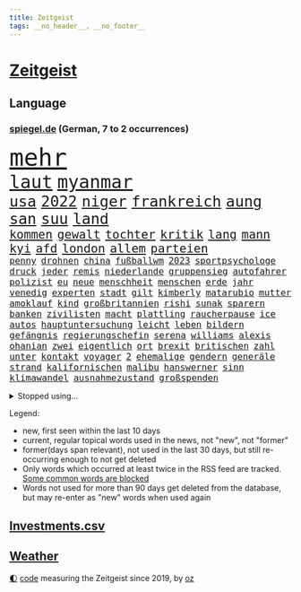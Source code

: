 ```yaml
---
title: Zeitgeist
tags: __no_header__, __no_footer__
---
```


# [Zeitgeist](https://oliz.io/zeitgeist/)

## Language

<h3><a href="https://www.spiegel.de" target="_blank">spiegel.de</a> (German, 7 to 2 occurrences)</h3>
<p style="font-family:monospace">
<span style="font-size:32pt"><a href="news_links.html#mehr" class="current">mehr</a></span>
<br>
<span style="font-size:24pt"><a href="news_links.html#laut" class="current">laut</a></span>
<span style="font-size:24pt"><a href="news_links.html#myanmar" class="current">myanmar</a></span>
<br>
<span style="font-size:20pt"><a href="news_links.html#usa" class="current">usa</a></span>
<span style="font-size:20pt"><a href="news_links.html#2022" class="current">2022</a></span>
<span style="font-size:20pt"><a href="news_links.html#niger" class="current">niger</a></span>
<span style="font-size:20pt"><a href="news_links.html#frankreich" class="current">frankreich</a></span>
<span style="font-size:20pt"><a href="news_links.html#aung" class="new">aung</a></span>
<span style="font-size:20pt"><a href="news_links.html#san" class="current">san</a></span>
<span style="font-size:20pt"><a href="news_links.html#suu" class="new">suu</a></span>
<span style="font-size:20pt"><a href="news_links.html#land" class="current">land</a></span>
<br>
<span style="font-size:16pt"><a href="news_links.html#kommen" class="current">kommen</a></span>
<span style="font-size:16pt"><a href="news_links.html#gewalt" class="current">gewalt</a></span>
<span style="font-size:16pt"><a href="news_links.html#tochter" class="current">tochter</a></span>
<span style="font-size:16pt"><a href="news_links.html#kritik" class="current">kritik</a></span>
<span style="font-size:16pt"><a href="news_links.html#lang" class="current">lang</a></span>
<span style="font-size:16pt"><a href="news_links.html#mann" class="current">mann</a></span>
<span style="font-size:16pt"><a href="news_links.html#kyi" class="new">kyi</a></span>
<span style="font-size:16pt"><a href="news_links.html#afd" class="current">afd</a></span>
<span style="font-size:16pt"><a href="news_links.html#london" class="current">london</a></span>
<span style="font-size:16pt"><a href="news_links.html#allem" class="current">allem</a></span>
<span style="font-size:16pt"><a href="news_links.html#parteien" class="current">parteien</a></span>
<br>
<span style="font-size:12pt"><a href="news_links.html#penny" class="current">penny</a></span>
<span style="font-size:12pt"><a href="news_links.html#drohnen" class="current">drohnen</a></span>
<span style="font-size:12pt"><a href="news_links.html#china" class="current">china</a></span>
<span style="font-size:12pt"><a href="news_links.html#fußballwm" class="current">fußballwm</a></span>
<span style="font-size:12pt"><a href="news_links.html#2023" class="current">2023</a></span>
<span style="font-size:12pt"><a href="news_links.html#sportpsychologe" class="new">sportpsychologe</a></span>
<span style="font-size:12pt"><a href="news_links.html#druck" class="current">druck</a></span>
<span style="font-size:12pt"><a href="news_links.html#jeder" class="current">jeder</a></span>
<span style="font-size:12pt"><a href="news_links.html#remis" class="current">remis</a></span>
<span style="font-size:12pt"><a href="news_links.html#niederlande" class="current">niederlande</a></span>
<span style="font-size:12pt"><a href="news_links.html#gruppensieg" class="new">gruppensieg</a></span>
<span style="font-size:12pt"><a href="news_links.html#autofahrer" class="current">autofahrer</a></span>
<span style="font-size:12pt"><a href="news_links.html#polizist" class="current">polizist</a></span>
<span style="font-size:12pt"><a href="news_links.html#eu" class="current">eu</a></span>
<span style="font-size:12pt"><a href="news_links.html#neue" class="current">neue</a></span>
<span style="font-size:12pt"><a href="news_links.html#menschheit" class="current">menschheit</a></span>
<span style="font-size:12pt"><a href="news_links.html#menschen" class="current">menschen</a></span>
<span style="font-size:12pt"><a href="news_links.html#erde" class="current">erde</a></span>
<span style="font-size:12pt"><a href="news_links.html#jahr" class="current">jahr</a></span>
<span style="font-size:12pt"><a href="news_links.html#venedig" class="current">venedig</a></span>
<span style="font-size:12pt"><a href="news_links.html#experten" class="current">experten</a></span>
<span style="font-size:12pt"><a href="news_links.html#stadt" class="current">stadt</a></span>
<span style="font-size:12pt"><a href="news_links.html#gilt" class="current">gilt</a></span>
<span style="font-size:12pt"><a href="news_links.html#kimberly" class="new">kimberly</a></span>
<span style="font-size:12pt"><a href="news_links.html#matarubio" class="new">matarubio</a></span>
<span style="font-size:12pt"><a href="news_links.html#mutter" class="current">mutter</a></span>
<span style="font-size:12pt"><a href="news_links.html#amoklauf" class="current">amoklauf</a></span>
<span style="font-size:12pt"><a href="news_links.html#kind" class="current">kind</a></span>
<span style="font-size:12pt"><a href="news_links.html#großbritannien" class="current">großbritannien</a></span>
<span style="font-size:12pt"><a href="news_links.html#rishi" class="current">rishi</a></span>
<span style="font-size:12pt"><a href="news_links.html#sunak" class="current">sunak</a></span>
<span style="font-size:12pt"><a href="news_links.html#sparern" class="new">sparern</a></span>
<span style="font-size:12pt"><a href="news_links.html#banken" class="current">banken</a></span>
<span style="font-size:12pt"><a href="news_links.html#zivilisten" class="current">zivilisten</a></span>
<span style="font-size:12pt"><a href="news_links.html#macht" class="current">macht</a></span>
<span style="font-size:12pt"><a href="news_links.html#plattling" class="new">plattling</a></span>
<span style="font-size:12pt"><a href="news_links.html#raucherpause" class="new">raucherpause</a></span>
<span style="font-size:12pt"><a href="news_links.html#ice" class="current">ice</a></span>
<span style="font-size:12pt"><a href="news_links.html#autos" class="current">autos</a></span>
<span style="font-size:12pt"><a href="news_links.html#hauptuntersuchung" class="new">hauptuntersuchung</a></span>
<span style="font-size:12pt"><a href="news_links.html#leicht" class="current">leicht</a></span>
<span style="font-size:12pt"><a href="news_links.html#leben" class="current">leben</a></span>
<span style="font-size:12pt"><a href="news_links.html#bildern" class="current">bildern</a></span>
<span style="font-size:12pt"><a href="news_links.html#gefängnis" class="current">gefängnis</a></span>
<span style="font-size:12pt"><a href="news_links.html#regierungschefin" class="current">regierungschefin</a></span>
<span style="font-size:12pt"><a href="news_links.html#serena" class="new">serena</a></span>
<span style="font-size:12pt"><a href="news_links.html#williams" class="current">williams</a></span>
<span style="font-size:12pt"><a href="news_links.html#alexis" class="current">alexis</a></span>
<span style="font-size:12pt"><a href="news_links.html#ohanian" class="new">ohanian</a></span>
<span style="font-size:12pt"><a href="news_links.html#zwei" class="current">zwei</a></span>
<span style="font-size:12pt"><a href="news_links.html#eigentlich" class="current">eigentlich</a></span>
<span style="font-size:12pt"><a href="news_links.html#ort" class="current">ort</a></span>
<span style="font-size:12pt"><a href="news_links.html#brexit" class="current">brexit</a></span>
<span style="font-size:12pt"><a href="news_links.html#britischen" class="current">britischen</a></span>
<span style="font-size:12pt"><a href="news_links.html#zahl" class="current">zahl</a></span>
<span style="font-size:12pt"><a href="news_links.html#unter" class="current">unter</a></span>
<span style="font-size:12pt"><a href="news_links.html#kontakt" class="current">kontakt</a></span>
<span style="font-size:12pt"><a href="news_links.html#voyager" class="new">voyager</a></span>
<span style="font-size:12pt"><a href="news_links.html#2" class="current">2</a></span>
<span style="font-size:12pt"><a href="news_links.html#ehemalige" class="current">ehemalige</a></span>
<span style="font-size:12pt"><a href="news_links.html#gendern" class="current">gendern</a></span>
<span style="font-size:12pt"><a href="news_links.html#generäle" class="current">generäle</a></span>
<span style="font-size:12pt"><a href="news_links.html#strand" class="current">strand</a></span>
<span style="font-size:12pt"><a href="news_links.html#kalifornischen" class="current">kalifornischen</a></span>
<span style="font-size:12pt"><a href="news_links.html#malibu" class="current">malibu</a></span>
<span style="font-size:12pt"><a href="news_links.html#hanswerner" class="new">hanswerner</a></span>
<span style="font-size:12pt"><a href="news_links.html#sinn" class="current">sinn</a></span>
<span style="font-size:12pt"><a href="news_links.html#klimawandel" class="current">klimawandel</a></span>
<span style="font-size:12pt"><a href="news_links.html#ausnahmezustand" class="new">ausnahmezustand</a></span>
<span style="font-size:12pt"><a href="news_links.html#großspenden" class="new">großspenden</a></span>
</p>
<details>
<summary>Stopped using...</summary>
<p class="former" style="font-size:12pt">
asche(1012) bundesamt(1012) geduld(1012) gerechtigkeit(1012) senat(1012) software(1012) arbeitsplatz(1011) erwägt(1011) kriminellen(1011) streiten(1011) beschäftigt(1010) gewissen(1010) persönliche(1010) schwedische(1010) studierenden(1010) bielefeld(1009) energien(1009) geändert(1009) legen(1009) nahverkehr(1009) obama(1009) unterstützt(1009) verschiebt(1009) walter(1009) ausgesprochen(1008) beklagen(1008) dauerhaft(1008) jahrzehntelang(1008) kraft(1008) krankenhäusern(1008) maß(1008) normal(1008) queen(1008) bedenken(1007) besetzt(1007) ebenfalls(1007) mangelt(1007) verdächtiger(1007) welle(1007) 65(1006) argumente(1006) dfb(1006) eskalation(1006) halle(1006) lebte(1006) verheerenden(1006) verhängte(1006) vfl(1006) wald(1006) anne(1005) bekam(1005) bochum(1005) eindruck(1005) ermöglichen(1005) rainer(1005) versteigert(1005) betrug(1004) digitalisierung(1004) erfahrungen(1004) gebrochen(1004) legendären(1004) monatelang(1004) pocht(1004) stolz(1004) stürmer(1004) toni(1004) belasten(1003) chaos(1003) finanziell(1003) leid(1003) schlagzeilen(1003) viktor(1003) orbán(1002) polizeieinsatz(1002) wütend(1002) angreifer(1001) bekamen(1001) dokumente(1001) restaurants(1001) gebaut(1000) länge(1000) modell(1000) produzieren(1000) durchsuchungen(999) italienischen(999) kämpfer(999) internen(998) offenen(998) schreibt(998) 23(997) langfristig(997) schwanger(997) wiederholt(997) wirtschaftlichen(997) aktiv(996) angeklagten(996) netzwerk(996) volksrepublik(996) restaurant(994) nachbarn(993) hürden(992) halb(991) drängen(990) behalten(989) jürgen(989) staffel(989) begriff(987) belegen(987) betont(987) spiegelumfrage(987) damals(986) orten(986) verantwortung(985) dran(984) insassen(983) nationalen(983) legende(982) vorgänger(982) wusste(982) beweise(981) halbe(981) parallelen(981) stress(980) präsenz(979) rettung(978) karten(977) benötigen(975) schützt(975) dramatischen(974) freiwillig(974) verständnis(974) retter(973) klasse(972) ämter(972) abgeschlossen(968) erhöhung(965) einblicke(962) armen(960) kanadas(960) teuren(959) verdoppelt(956) gebieten(954) musik(952) billiger(937) woelki(929) schlaf(909) kannte(875) skandale(873) rückgang(870) direkten(861) finanziellen(857) hochschulen(857) universitäten(853) vehement(821) lehren(771) flohen(769) ausbildung(766) videoaufnahmen(766) fachkräftemangel(752) ausnahme(746) sergej(746) ausgefallen(718) erscheint(713) beliebte(704) unterdrückung(696) sechste(693) rückgabe(687) world(674) papiere(670) telefoniert(670) böse(669) minderheiten(667) gehälter(666) milch(666) offene(663) games(654) konflikts(653) abhängigkeit(647) krankenkassen(645) eingeführt(644) kunstwerke(644) ruhestand(639) gedrängt(638) lieferungen(623) rosa(622) umsetzung(622) benutzt(618) radikaler(617) ungewöhnliche(614) bekannteste(612) beliebt(612) wahr(604) airlines(597) lebenslang(596) trip(596) kompromiss(584) sank(584) verabschieden(583) erwiesen(582) lehrerinnen(578) arbeitsminister(575) klappt(575) verteuert(571) einzig(566) audi(559) verpflichtung(555) wolf(554) vorbereiten(553) hinzu(550) vorm(546) soldat(544) wettkampf(544) euch(537) gezwungen(534) wagt(534) bestand(529) emotionalen(528) positiven(526) ergeben(523) lohnen(521) brüder(520) ordnet(520) transparenz(517) don(510) fähigkeiten(510) barack(505) fortsetzen(500) gestärkt(500) dieter(494) erneuerbare(490) spiegelbildungsnewsletter(490) sanktioniert(487) hochrangigen(484) hochschule(484) rezession(481) flüchten(474) wiederaufbau(473) besetzten(472) niedersächsischen(472) unfällen(470) abgrund(466) ausfall(457) beigelegt(456) ertrinken(456) wall(456) drohe(455) durchsuchen(454) crew(453) kompensieren(452) weitermachen(452) neuerdings(451) ufer(451) recherchen(438) fahrräder(437) generalstaatsanwaltschaft(437) hammer(436) umstände(436) b(435) bodo(435) kippt(434) isoliert(428) fragwürdige(426) halt(426) harter(424) politisches(424) 14jährigen(416) lidl(412) einhalten(407) kandidat(407) kühnert(406) verhaftung(402) französischer(401) mitarbeitende(401) ramelow(396) attestiert(393) grün(390) republikanern(388) möbel(387) bekämpft(386) missbrauchsvorwürfe(386) neustart(386) persönlicher(386) erntet(379) sehe(379) geschichtenewsletter(378) vorantreiben(378) bleibe(375) image(372) 27jährige(371) lieferengpässe(368) ausgewertet(366) diente(366) kämpferisch(366) giffey(362) einnahme(360) eigentliche(355) angespannt(354) tode(352) abitur(350) fahrerin(350) etlichen(347) werben(345) neukölln(344) heidenheim(342) 89(340) wütet(340) terminal(339) diktatur(336) tücken(336) verabschiedete(336) hoffnungsträger(333) elefanten(329) erlässt(327) produzent(325) angezeigt(323) rot(323) tarife(322) fische(320) klappen(320) belastungen(319) rutschen(313) spionage(309) bewusstlos(305) rügt(302) verbringen(302) tarifstreit(301) informierte(300) laufende(298) wohnraum(296) vegane(293) niederlagen(291) symbole(289) arzneimittel(288) psychologin(287) illegales(286) klimaaktivistin(286) immobilienkonzern(285) sauber(285) abgelegt(283) verfängt(283) 300000(281) vernunft(281) jewgeni(275) ignoriert(273) kocht(273) absehbar(272) deuten(271) erklärungen(269) kulissen(267) außenpolitik(264) beerdigt(264) bekenntnis(261) fraktionschef(258) alice(257) energiepreisbremse(257) laster(257) carolina(256) umbruch(256) nachrichtenagentur(255) harrt(249) 39(247) kritisierten(245) unterstützern(244) verfehlte(244) ernennung(242) formiert(239) suisse(239) serbische(237) söldnertruppe(237) spielraum(236) schmecken(234) singt(233) straßenblockaden(232) bengvir(231) itamar(231) mitgliedern(230) russell(229) technische(229) artenschutz(226) wiederholen(226) bundesjustizminister(224) durcheinander(224) gekostet(224) verdoppeln(224) statistische(223) stereotype(223) angriffs(222) bewerben(221) glimpflich(221) wagnergruppe(221) 2009(219) ehrlich(219) forderten(219) little(219) sportgeschichte(219) supermarkt(219) ungewöhnliches(219) kurzzeitig(216) verbannt(215) manipulierte(214) steigerung(213) tvserie(213) bewaffneten(211) weißes(208) erkennbar(207) umziehen(207) vulkan(207) ähnliche(207) professionell(206) legendäre(204) kieler(202) genügend(200) modells(200) pakistans(200) schenk(200) mittelpunkt(199) eingestehen(198) praxis(197) auflage(196) feldern(196) gerüstet(196) entgleist(195) klimafreundlicher(195) klüger(195) telefonat(194) nachteil(193) lockt(192) mächtig(192) nhl(192) gebühren(191) häftlinge(191) umzug(191) gerückt(190) gesundheitliche(190) großraum(190) erweisen(189) gelder(189) prozesse(189) immobilienpreise(188) lehre(188) wucht(188) belarussischen(187) erliegen(185) soest(185) verfolger(184) ersatzfreiheitsstrafen(183) sicherheitsvorkehrungen(182) wohlstand(182) flasche(181) unbrauchbar(181) bad(180) sorgten(180) zwingt(180) wand(179) aufträgen(178) fortan(178) geschäften(177) kloster(177) minderjährig(177) 23jähriger(176) plätzen(176) ballauf(175) kommender(175) bauer(173) sektor(173) verschuldet(173) ocean(172) verleumdung(172) 52(171) erbost(171) gewaltvorwürfe(171) vorstandschef(171) wände(171) islamistischen(170) einbruchs(169) pascha(169) überfüllten(169) bundespolitik(168) herrschaft(168) rüstungsindustrie(168) zurückgelassen(168) erschüttern(167) siebenjährige(167) transfer(166) krebsmedikamente(165) nicolas(164) räume(163) do(162) stoffe(162) umweltbundesamt(162) verbreiteten(162) erstellt(161) gedemütigt(160) siege(160) streamer(160) verpflichten(160) wagnertruppe(160) zehnten(160) bildet(159) habecks(158) race(158) tante(158) allerlei(156) fahrlässiger(155) hinterbliebenen(155) angemessen(154) energiepreispauschale(154) lernte(154) offenbaren(154) ringe(153) wissler(153) hunderter(152) lauf(152) unruhe(152) usmedien(152) abgehalten(151) bewältigung(151) multimillionär(151) 13jährigen(150) ostdeutsche(150) seltenen(149) zaun(149) aktive(148) hochzeiten(148) linkenchefin(147) saarbrücken(147) spiegelspitzengespräch(147) feministische(146) gleichgeschlechtliche(146) tschechische(146) brauche(145) positiver(144) dramatischer(143) simone(143) sächsische(143) förderprogramm(142) komponist(142) erhöhten(141) kaiser(141) offizier(141) riskante(141) stange(141) 102(139) bahnstreik(139) darmstadt(139) retourkutsche(139) boxer(138) souveränität(137) fähre(136) christophe(135) galtier(135) zugelegt(135) ausweitung(134) geklaut(134) vergnügungspark(134) verschont(134) giftige(133) haushaltsstreit(133) initiativen(133) krachen(133) rauchwolke(133) rotgrünrot(133) manhattan(132) mund(132) russinnen(132) wütenden(132) verteidigungsministers(131) wegwerfen(131) aktualisiert(130) equal(130) pay(130) ruht(130) blüht(128) lasst(128) lemon(128) verbraucherinnen(128) ausschnitte(127) mischung(127) staatssekretär(127) aldi(126) alligator(126) wendepunkt(126) eingeladen(125) erwecken(125) mutmaßlichem(125) po(125) alarmstufe(124) dekret(124) leuchten(124) obduziert(124) umarmt(124) 37jähriger(123) fälschungen(123) geheimnisvolle(123) energiepreisbremsen(122) gesteht(122) konkreter(122) ungeklärt(122) russisch(121) spieltag(121) dringen(120) einbauen(119) ingo(119) heizungen(118) björn(117) dieselautos(117) gemeindebund(117) grafikanalyse(117) bestreiten(116) ethnische(116) rebellion(116) schwedischen(116) mobil(115) bildschirm(113) tatwaffe(112) vergangenes(112) bahnreisende(111) machthabers(111) entzündet(109) luke(109) schauspielers(109) usgeheimdienste(109) baugenehmigungen(108) bundesverwaltungsgericht(108) effektiv(108) erwarteten(108) fehde(107) kleinkind(107) pompeji(107) wehrmacht(107) bemängelt(106) kw(106) nordstreampipeline(106) veto(106) wüst(106) geschwächt(105) segeljacht(105) interessenkonflikte(104) scorsese(104) günter(103) leck(103) dauerhafte(102) fündig(101) schleuser(100) angeschossen(99) auflösen(99) einspruch(99) 13jährige(97) angeprangert(97) militärstützpunkt(97) ramadan(97) unseres(97) versammelten(97) gekürt(96) revolver(96) singapur(96) zugunsten(96) ac(95) bizarren(95) klimafreundliche(95) sofortiger(95) kannibalen(93) frommer(92) konsole(92) niemandem(92) schadstoffe(92) sportlichen(92) stationieren(92) altkanzlerin(91) dschidda(91) menschenrechte(91) schlichtung(91) drohte(90) fertigung(90) fläche(90) gasheizung(90) illinois(90) smog(90) track(90) wegzudenken(90) angehalten(89) brown(89) fernsehansprache(89) hervorgeht(89) katastrophen(89) klassenfahrt(89) kuss(89) tornados(89) gesetzesvorhaben(88) usjustizministerium(88) absolute(87) eurojackpot(87) vertretung(87) wagnertruppen(87) café(86) einfuhren(86) flecken(86) heizungstausch(86) lärm(86) prangerte(86) rückte(86) tk(86) artefakte(85) cumexaffäre(85) experiment(85) fußballbund(85) fühle(85) interne(85) ost(85) solar(85) unosicherheitsrats(85) verschlingen(85) wache(85) wilhelm(85) 81jährige(84) edelmetall(84) evan(84) gartenkolumne(84) gershkovich(84) itfirma(84) koalitionsvertrag(84) ntc(84) spekulieren(84) verhasst(84) aufarbeiten(83) fremdverschulden(83) henne(83) härtere(83) liberaler(83) pornostar(83) racing(83) riesigem(83) versuchter(83) vertrauten(83) abwasser(82) basketballer(82) drogenkonsum(82) eingriffe(82) erinnerte(82) extrainer(82) gange(82) gleichberechtigte(82) luxus(82) usamerikanische(82) alarmbereitschaft(81) begrüßen(81) dgb(81) impfschäden(81) kanadische(81) stolpern(81) gefilmt(80) gesamtmetallchef(80) gesamtmetallpräsident(80) handschellen(80) imperialer(80) obszöne(80) tschentscher(80) alltags(79) artenvielfalt(79) blaulicht(79) bundesverfassungsgerichts(79) danker(79) erfindung(79) lasse(79) sponsor(79) waldbrandgefahr(79) 209(78) generalprobe(78) geruchssinn(78) kfw(78) neffe(78) ordnungswidrigkeiten(78) trümmerfeld(78) abteilung(77) drogendealer(77) gefundenen(77) interna(77) sparsam(77) tippt(77) verhältnisse(77) vielmehr(77) benennt(76) betrugsmasche(76) luftüberlegenheit(76) osteuropäische(76) qualitätsprobleme(76) schleppen(76) tonne(76) unbegleitete(76) zauber(76) buchen(75) eskalierenden(75) kurios(75) mittelschicht(75) schlechteren(75) schusswechsel(75) wiederannäherung(75) wohnwagen(75) energiesicherheit(74) obstbauern(74) verlängerte(74) anwerben(73) beratungsstellen(73) equipment(73) gekappt(73) sendezeit(73) abstellraum(72) aufrufen(72) einknicken(72) gebäudeenergiegesetz(72) olg(72) sandro(72) tesa(72) beruhen(71) entzaubert(71) forscherin(71) uniform(71) berufsausbildung(70) edeka(70) eskalieren(70) schwimmbäder(70) weigert(70) abreißen(69) erledigen(69) jüdinnen(69) tierschutz(69) aufstands(68) besatzer(68) cotrainer(68) durchlaufen(68) gerry(68) glücksspiel(68) modekonzern(68) vierten(68) übergibt(68) andernorts(67) expertengremium(67) gewissheit(67) kontaktieren(67) zerstritten(67) amtsvorgängers(66) biles(66) citys(66) dienste(66) klausel(66) kontrollierte(66) owens(66) 58(65) aktivistengruppe(65) aufspüren(65) dürftig(65) gefeuerter(65) gefördert(65) konsumieren(65) punktet(65) sonntagnachmittag(65) 116(64) adler(64) blutvergießen(64) treffens(64) verhört(64) aufsteiger(63) auftauchen(63) eklatant(63) feature(63) importpreise(63) kinderarzt(63) konzentrationslager(63) oma(63) stecker(63) anhören(62) cumex(62) familiengeschichte(62) onlinebanking(62) redbullpilot(62) börsennotierten(61) koalieren(61) montevideo(61) special(61) vernichten(61) fabriken(60) gelegen(60) out(60) regierender(60) uneinig(60) unsichtbar(60) bestrafung(59) betreten(59) bluetooth(59) guatemala(59) umbenennung(59) vetternwirtschaft(59) weltwirtschaftsforum(59) infolge(58) moniert(58) solarparks(58) telefone(58) vergabe(58) wussten(58) ardern(57) audichef(57) ausfahrt(57) befanden(57) beordert(57) jacinda(57) nötigen(57) usgericht(57) zürich(57) drache(56) kolonialismus(56) kranker(56) kündigungen(56) leitende(56) leuten(56) medikamenten(56) sicherheitsdienst(56) zeitungen(56) boomen(55) dieselskandals(55) motto(55) sauerland(55) spdmann(55) uskapitol(55) usmilitärexperten(55) veränderter(55) behandlungen(54) eigenschaften(54) muscheln(54) straßenbahnen(54) anordnen(53) meeresgrund(53) telegram(53) zelten(53) zusammengekommen(53) abschreckende(52) balkonkraftwerk(52) besagt(52) blume(52) bundesspd(52) kfrage(52) kredite(52) pixel(52) privathaushalten(52) quadratmetern(52) intern(51) schwärzungen(51) arne(50) fdppolitikerin(50) fünfjähriger(50) hackerfirma(50) militärführung(50) poliert(50) triathlon(50) zeugnis(50) männerligen(49) neuwahlen(49) statistischem(49) bildchef(48) brigade(48) diekmann(48) friedhof(48) sexy(48) anonyme(47) jenen(47) schockiert(47) sommerurlaub(47) überwachen(47) 1300(46) abwertenden(46) angelegt(46) chancengleichheit(46) gleichgesetzt(46) kroos(46) telefónica(46) unternehmensberater(46) verunsichern(46) werken(46) winkler(46) chronik(45) einschreiten(45) resultat(45) speicher(45) woronesch(45) lebensgefährlich(44) legalen(44) strafgefangene(44) verbrennen(44) weltstar(44) würdigte(44) befunden(43) minimalistisch(43) modernisieren(43) planmäßig(43) sicherheitsgründen(43) terroristischen(43) boomergeneration(42) kalender(42) motoren(42) zwölfjähriger(42) ausrichten(41) fußballstadion(41) konzernboss(41) vatertag(41) wiese(41) groningen(40) kampfjetkoalition(40) versagte(40) 29jährige(39) abfindung(39) abgabe(39) befürchtete(39) besetzter(39) dolch(39) eingelegt(39) friedrichstraße(39) globaler(39) kanalisation(39) megadeal(39) netzpromis(39) reinigungskraft(39) saturn(39) schwaben(39) stadtwerke(39) bejaht(38) gasspeicher(38) lasso(38) tsipras(38) überweisungen(38) aktivität(37) schweiß(37) süddeutschland(37) argumentiert(36) european(36) kompensiert(36) mieterbund(36) obdachlose(36) samstagvormittag(36) scholzuntersuchungsausschuss(36) seen(36) verschwendung(36) weltstars(36) wnba(36) einzigartiger(35) helden(35) kaputte(35) namhafte(35) tweets(35) warnstufe(35) alan(34) gerutscht(34) kriminologe(34) 1889(33) bewilligt(33) lka(33) schlager(33) torpedieren(33) verbandschef(33) ausgeschaltet(32) bahnhöfe(32) joy(32) kaiserreich(32) kaufpreise(32) krämer(32) parteivorsitzenden(32) seemeilen(32) terrasse(32) verfügt(32) bereichen(31) gebäudeenergiegesetzes(31) jochen(31) ott(31) rechtsanspruch(31) alarmsignal(30) basilikum(30) bundesagentur(30) fragenkatalog(30) grafik(30) keilt(30) pride(30) reklamiert(30) aufbringen(29) babyboomer(29) bootsunglück(29) brennerroute(29) brooklyn(29) chiphersteller(29) gehoben(29) mächtiger(29) oldenburg(29) soft(29) überdurchschnittlich(29) abkassiert(28) einvernehmlicher(28) fotovoltaik(28) lanka(28) längerer(28) schlammschlacht(28) sonntagmorgen(28) sri(28) widersacher(28) übergewichtig(28) decken(27) kopie(27) lübcke(27) verdienste(27) basketballteams(26) beilegung(26) grafikdesignerin(26) materials(26) mitschuld(26) passende(26) dnjepr(25) ehrendoktorwürde(25) fasziniert(25) helm(25) parteigründung(25) sciences(25) spiderman(25) superheldenfilm(25) amokläufen(24) auserkoren(24) brandenburgischen(24) brechstange(24) dramas(24) just(24) like(24) profitierten(24) rutsch(24) sprang(24) techniker(24) truppenübungsplatz(24) braunkohle(23) fertiggestellt(23) gündoğan(23) havertz(23) i̇lkay(23) schlüsselpositionen(23) südukraine(23) unbegrenzte(23) wiederentdeckt(23) bezirksamt(22) geschlechtergerechte(22) ihor(22) prozessauftakt(22) rammsteinsänger(22) spezialisiert(22) ted(22) toxischen(22) vermint(22) across(21) asylkompromiss(21) defizite(21) erdgas(21) kabarettistin(21) khodr(21) kida(21) nordhalbkugel(21) schwerpunkte(21) spiderverse(21) coaches(20) festsetzen(20) freiwilligen(20) gündogan(20) ilkay(20) toronto(20) vororten(20) autokrat(19) container(19) dauermeister(19) fischsterben(19) geheimen(19) lieferten(19) oderkatastrophe(19) olafscholzuntersuchungsausschuss(19) stillgelegt(19) wildtiere(19) eingebrannt(18) gesetzlicher(18) luftqualität(18) sobald(18) ausgetreten(17) parteizentrale(17) produzierten(17) söldnerführer(16) unterhaching(16) unverzeihlich(16) überarbeitet(16) anfragen(15) arztpraxen(15) jazz(15) kühn(15) monatelangem(15) pankow(15) privatarmee(15) unionsparteien(15) verlangten(15) verschollen(15) #metooskandal(14) falle(14) lynn(14) millionenstrafe(14) nations(14) shelby(14) spiegelklimabericht(14) telefonieren(14) versöhnen(14) bestes(13) burnout(13) diskriminierend(13) gleichermaßen(13) jenny(13) kameraautos(13) view(13) viktoria(13) erschöpfung(12) finalen(12) guerreiro(12) lausitz(12) psgtrainer(12) umlauf(12) bakterielle(11) fachleuten(11) killer(11)
</p>
</details>
<p>Legend:
<ul>
<li><span class="new">new</span>, first seen within the last 10 days</li>
<li><span class="current">current</span>, regular topical words used in the news, not "new", not "former"</li>
<li><span class="former">former(days span relevant)</span>, not used in the last 30 days, but still re-occurring enough to not get deleted</li>
<li>Only words which occurred at least twice in the RSS feed are tracked. <a href="language/filters.py">Some common words are blocked</a></li>
<li>Words not used for more than 90 days get deleted from the database, but may re-enter as "new" words when used again</li>
</ul>
</p>

## [Investments](investments.html)[.csv](investments.csv)

## [Weather](weather.html)

<footer>
<a href="javascript:toggleTheme()" class="nav">🌓</a>
<a href="https://github.com/ooz/zeitgeist">code</a> measuring the Zeitgeist since 2019, by <a href="https://oliz.io">oz</a>
</footer>
